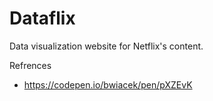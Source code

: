 # Dataflix
Data visualization website for Netflix's content.


Refrences 
* https://codepen.io/bwiacek/pen/pXZEvK